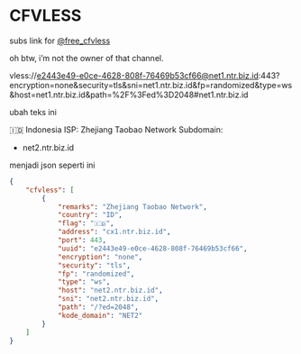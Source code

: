 # CFVLESS

subs link for [@free_cfvless](https://t.me/free_cfvless)

oh btw,  i’m not the owner of that channel.

vless://e2443e49-e0ce-4628-808f-76469b53cf66@net1.ntr.biz.id:443?encryption=none&security=tls&sni=net1.ntr.biz.id&fp=randomized&type=ws&host=net1.ntr.biz.id&path=%2F%3Fed%3D2048#net1.ntr.biz.id


ubah teks ini

🇮🇩 Indonesia
ISP: Zhejiang Taobao Network
Subdomain:
- net2.ntr.biz.id

menjadi json seperti ini

```json
{
    "cfvless": [
        {
            "remarks": "Zhejiang Taobao Network",
            "country": "ID",
            "flag": "🇮🇩",
            "address": "cx1.ntr.biz.id",
            "port": 443,
            "uuid": "e2443e49-e0ce-4628-808f-76469b53cf66",
            "encryption": "none",
            "security": "tls",
            "fp": "randomized",
            "type": "ws",
            "host": "net2.ntr.biz.id",
            "sni": "net2.ntr.biz.id",
            "path": "/?ed=2048",
            "kode_domain": "NET2"
        }
    ]
}
```
